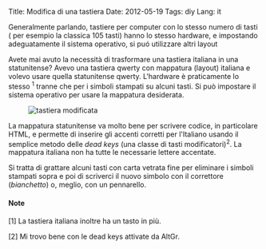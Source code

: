 Title: Modifica di una tastiera
Date: 2012-05-19
Tags: diy
Lang: it

Generalmente parlando, tastiere per computer con lo stesso numero di tasti ( per esempio la classica 105 tasti) hanno lo stesso hardware, e impostando adeguatamente il sistema operativo, si puó utilizzare altri layout  
<p>Avete mai avuto la necessità di trasformare una tastiera italiana in una statunitense? Avevo una tastiera qwerty con mappatura (layout) italiana e volevo usare quella statunitense qwerty. L'hardware è praticamente lo stesso
<sup>1</sup> tranne che per i simboli stampati su alcuni tasti. Si può impostare il sistema operativo per usare la mappatura desiderata.</p>
  <figure>
  <figcaption></figcaption>
  <img src="keyboard-mod01.jpg" alt="tastiera modificata" />
</figure>
<p>La mappatura statunitense va molto bene per scrivere codice, in particolare HTML, e permette di inserire gli accenti corretti per l'Italiano
usando il semplice metodo delle <em>dead keys</em> (una classe di tasti modificatori)<sup>2</sup>.
La mappatura italiana non ha tutte le necessarie lettere accentate. </p>
  <p>Si tratta di grattare alcuni tasti con carta vetrata fine per eliminare i simboli stampati sopra e poi di scriverci il nuovo simbolo con
il correttore (<em>bianchetto</em>) o, meglio,  con un pennarello.</p>
<h4>Note</h4>
<p>[1] La tastiera italiana inoltre ha un tasto in più.</p>
<p>[2] Mi trovo bene con le dead keys attivate da AltGr.</p>
